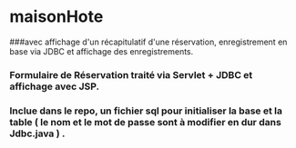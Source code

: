 # maisonHote 
###avec affichage d'un récapitulatif d'une réservation, enregistrement en base via JDBC et affichage des enregistrements.
### Formulaire de Réservation traité via Servlet + JDBC et affichage avec JSP.
### Inclue dans le repo, un fichier sql pour initialiser la base et la table ( le nom et le mot de passe sont à modifier en dur dans Jdbc.java ) .
